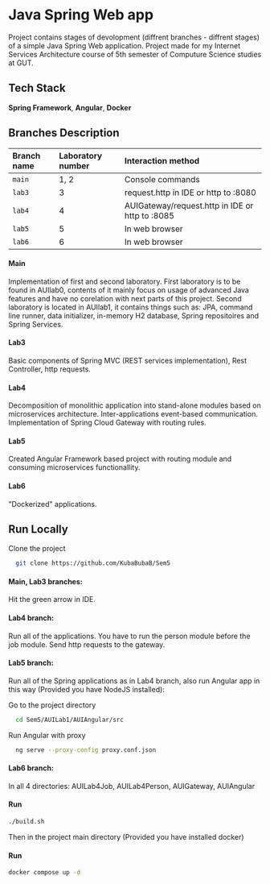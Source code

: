 
# Java Spring Web app

Project contains stages of devolopment (diffrent branches -  diffrent stages) of a simple Java Spring Web application. Project made for my Internet Services Architecture course of 5th semester of Computure Science studies at GUT. 
## Tech Stack

**Spring Framework**, **Angular**, **Docker**


## Branches Description

| Branch name| Laboratory number|Interaction method|
| :- | :- |:-|
| `main`|  1, 2 | Console commands|
|`lab3`|3|request.http in IDE or http to :8080|
|`lab4`|4|AUIGateway/request.http in IDE or http to :8085|
|`lab5`|5|In web browser|
|`lab6`|6|In web browser|

#### Main
Implementation of first and second laboratory. First laboratory is to be found in AUIlab0, contents of it mainly focus on usage of advanced Java features and have no corelation with next parts of this project. Second laboratory is located in AUIlab1, it contains things such as: JPA, command line runner,  data initializer,  in-memory H2 database, Spring repositoires and Spring Services.
#### Lab3
Basic components of Spring MVC (REST services implementation), Rest Controller, http requests.
#### Lab4
Decomposition of monolithic application into stand-alone modules based on microservices architecture.  Inter-applications event-based communication. Implementation of Spring Cloud Gateway with routing rules.
#### Lab5 
Created Angular Framework based project with
routing module and consuming microservices functionallity.
#### Lab6 
"Dockerized" applications.






## Run Locally

Clone the project

```bash
  git clone https://github.com/KubaBubaB/Sem5
```

#### Main, Lab3 branches:
Hit the green arrow in IDE.

#### Lab4 branch:
Run all of the applications. You have to run the person module before the job module. Send http requests to the gateway.

#### Lab5 branch:
Run all of the Spring applications as in Lab4 branch, also run Angular app in this way (Provided you have NodeJS installed):

Go to the project directory

```bash
  cd Sem5/AUILab1/AUIAngular/src
```

Run Angular with proxy

```bash
  ng serve --proxy-config proxy.conf.json
```
#### Lab6 branch:
In all 4 directories: AUILab4Job, AUILab4Person, AUIGateway, AUIAngular 
#### Run 
```bash
./build.sh
```
Then in the project main directory (Provided you have installed docker)
#### Run
```bash
docker compose up -d
```

